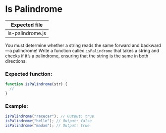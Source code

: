 # Is Palindrome

| Expected file    |
| ---------------- |
| is-palindrome.js |

You must determine whether a string reads the same forward and backward—a palindrome! Write a function called `isPalindrome` that takes a string and checks if it’s a palindrome, ensuring that the string is the same in both directions.

### Expected function:

```js
function isPalindrome(str) {
  //
}
```

### Example:

```js
isPalindrome("racecar"); // Output: true
isPalindrome("hello"); // Output: false
isPalindrome("madam"); // Output: true
```
